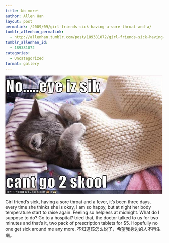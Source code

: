 ```yaml
---
title: No more~
author: Allen Han
layout: post
permalink: /2009/09/girl-friends-sick-having-a-sore-throat-and-a/
tumblr_allenhan_permalink:
  - http://allenhan.tumblr.com/post/189381072/girl-friends-sick-having-a-sore-throat-and-a
tumblr_allenhan_id:
  - 189381072
categories:
  - Uncategorized
format: gallery
---
```

[<img class="alignnone size-full wp-image-461" alt="tumblr_kq2i4pbwSW1qzkacto1_" src="/images/uploads/2013/03/tumblr_kq2i4pbwSW1qzkacto1_.jpg" width="500" height="375" />][1]

Girl friend’s sick, having a sore throat and a fever, it’s been three days, every time she thinks she is okay, I am so happy, but at night her body temperature start to raise again. Feeling so helpless at midnight. What do I suppose to do? Go to a hospital? tried that, the doctor talked to us for two minutes and that’s it, two pack of prescription tablets for $5. Hopefully no one get sick around me any more. 不知道该怎么说了，希望我身边的人不再生病。

 [1]: /images/uploads/2013/03/tumblr_kq2i4pbwSW1qzkacto1_.jpg
